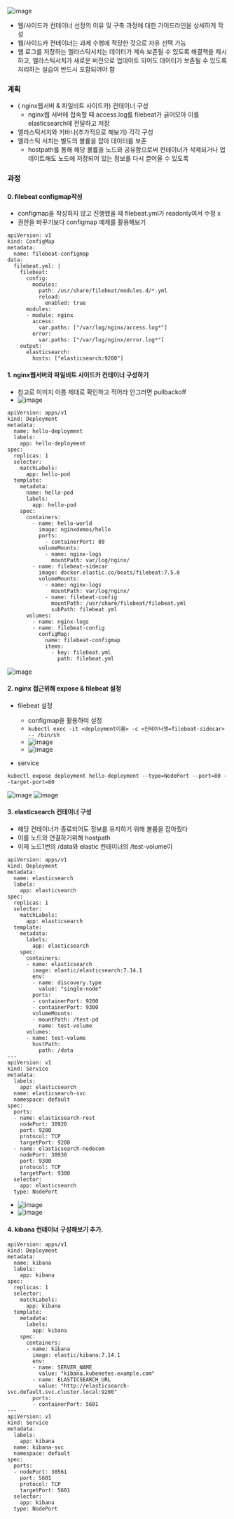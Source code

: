 ![image](https://user-images.githubusercontent.com/62214428/146668478-2dafefa7-5be6-4cdf-9b6b-cec3c7b3b7c0.png)

- 웹/사이드카 컨테이너 선정의 이유 및 구축 과정에 대한 가이드라인을 상세하게 작성
- 웹/사이드카 컨테이너는 과제 수행에 적당한 것으로 자유 선택 가능
- 웹 로그를 저장하는 엘라스틱서치는 데이터가 계속 보존될 수 있도록 해결책을 제시하고, 엘라스틱서치가 새로운 버전으로 업데이트 되어도 데이터가 보존될 수 있도록 처리하는 실습이 반드시 포함되어야 함


### 계획
- ( nginx웹서버 & 파일비트 사이드카) 컨테이너 구성
  - nginx웹 서버에 접속할 때 access.log를 filebeat가 긁어모아 이를 elasticsearch에 전달하고 저장
- 엘라스틱서치와 키바나(추가적으로 해보기) 각각 구성 
- 엘라스틱 서치는 별도의 볼륨을 잡아 데이터를 보존
  - hostpath를 통해 해당 볼륨을 노드와 공유함으로써 컨테이너가 삭제되거나 업데이트해도 노드에 저장되어 있는 정보를 다시 끌어올 수 있도록


### 과정
#### 0. filebeat configmap작성
- configmap을 작성하지 않고 진행했을 때 filebeat.yml가 readonly여서 수정 x 
- 권한을 바꾸기보다 configmap 예제를 활용해보기
```
apiVersion: v1
kind: ConfigMap
metadata:
  name: filebeat-configmap
data:
  filebeat.yml: |
    filebeat:
      config:
        modules:
          path: /usr/share/filebeat/modules.d/*.yml
          reload:
            enabled: true
      modules:
      - module: nginx
        access:
          var.paths: ["/var/log/nginx/access.log*"]
        error:
          var.paths: ["/var/log/nginx/error.log*"]
    output:
      elasticsearch:
        hosts: ["elasticsearch:9200"] 
```
#### 1. nginx웹서버와 파일비트 사이드카 컨테이너 구성하기
- 참고로 이미지 이름 제대로 확인하고 적어라 안그러면 pullbackoff
- ![image](https://user-images.githubusercontent.com/62214428/146684646-c1d68b6e-0748-4e85-aa46-cc72ab6c88fb.png)
```
apiVersion: apps/v1
kind: Deployment
metadata:
  name: hello-deployment
  labels:
    app: hello-deployment
spec:
  replicas: 1
  selector:
    matchLabels:
      app: hello-pod
  template:
    metadata:
      name: hello-pod
      labels:
        app: hello-pod
    spec:
      containers:
        - name: hello-world
          image: nginxdemos/hello
          ports:
            - containerPort: 80
          volumeMounts:
            - name: nginx-logs
              mountPath: var/log/nginx/
        - name: filebeat-sidecar
          image: docker.elastic.co/beats/filebeat:7.5.0
          volumeMounts:
            - name: nginx-logs
              mountPath: var/log/nginx/
            - name: filebeat-config
              mountPath: /usr/share/filebeat/filebeat.yml
              subPath: filebeat.yml 
      volumes:
        - name: nginx-logs
        - name: filebeat-config
          configMap:
            name: filebeat-configmap
            items:
              - key: filebeat.yml
                path: filebeat.yml

```
![image](https://user-images.githubusercontent.com/62214428/146675778-c3d8254e-b7db-43c4-aaa1-9975b32f9850.png)

#### 2. nginx 접근위해 expose & filebeat 설정
- filebeat 설정
  - configmap을 활용하여 설정
  - `kubectl exec -it <deployment이름> -c <컨테이너명=filebeat-sidecar> -- /bin/sh`
  - ![image](https://user-images.githubusercontent.com/62214428/146682427-5030b346-c32e-45da-8da2-36781abccfe9.png)
  - ![image](https://user-images.githubusercontent.com/62214428/146682449-4e381b42-1dce-49bf-844c-e11806f67f7d.png)

- service
```
kubectl expose deployment hello-deployment --type=NodePort --port=80 --target-port=80
```
![image](https://user-images.githubusercontent.com/62214428/146676937-3ce4516b-681c-40f7-a371-f48c79200451.png)
![image](https://user-images.githubusercontent.com/62214428/146676939-bd11dedf-69c7-4c5f-968c-57b39e59dbae.png)


#### 3. elasticsearch 컨테이너 구성
- 해당 컨테이너가 종료되어도 정보를 유지하기 위해 볼륨을 잡아줬다
- 이를 노드와 연결하기위해 hostpath
- 이제 노드1번의 /data와 elastic 컨테이너의 /test-volume이 
```
apiVersion: apps/v1
kind: Deployment
metadata:
  name: elasticsearch
  labels:
    app: elasticsearch
spec:
  replicas: 1
  selector:
    matchLabels:
      app: elasticsearch
  template:
    metadata:
      labels:
        app: elasticsearch
    spec:
      containers:
      - name: elasticsearch
        image: elastic/elasticsearch:7.14.1
        env:
        - name: discovery.type
          value: "single-node"
        ports:
        - containerPort: 9200
        - containerPort: 9300
        volumeMounts:
        - mountPath: /test-pd
          name: test-volume
      volumes:
      - name: test-volume
        hostPath:
          path: /data
---
apiVersion: v1
kind: Service
metadata:
  labels:
    app: elasticsearch
  name: elasticsearch-svc
  namespace: default
spec:
  ports:
  - name: elasticsearch-rest
    nodePort: 30920
    port: 9200
    protocol: TCP
    targetPort: 9200
  - name: elasticsearch-nodecom
    nodePort: 30930
    port: 9300
    protocol: TCP
    targetPort: 9300  
  selector:
    app: elasticsearch
  type: NodePort
```
- ![image](https://user-images.githubusercontent.com/62214428/146682949-1b48e473-4cd7-4fbd-be1f-8c75eff72f60.png)
- ![image](https://user-images.githubusercontent.com/62214428/146682936-dca9308b-1032-4112-818f-5f29f08acdb2.png)

#### 4. kibana 컨테이너 구성해보기 추가.
```
apiVersion: apps/v1
kind: Deployment
metadata:
  name: kibana
  labels:
    app: kibana
spec:
  replicas: 1
  selector:
    matchLabels:
      app: kibana
  template:
    metadata:
      labels:
        app: kibana
    spec:
      containers:
      - name: kibana
        image: elastic/kibana:7.14.1
        env:
        - name: SERVER_NAME
          value: "kibana.kubenetes.example.com"
        - name: ELASTICSEARCH_URL
          value: "http://elasticsearch-svc.default.svc.cluster.local:9200"
        ports:
        - containerPort: 5601
---
apiVersion: v1
kind: Service
metadata:
  labels:
    app: kibana
  name: kibana-svc
  namespace: default
spec:
  ports:
  - nodePort: 30561
    port: 5601
    protocol: TCP
    targetPort: 5601
  selector:
    app: kibana
  type: NodePort

```






